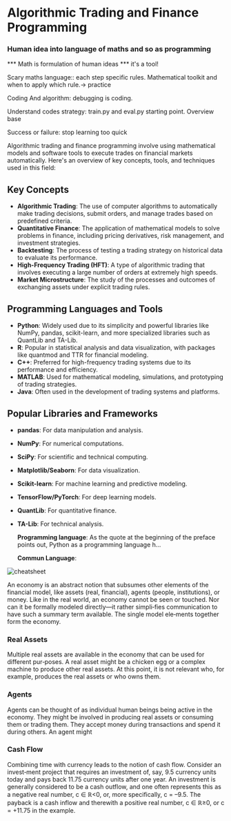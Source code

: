 # Algorithmic Trading and Finance Programming

### Human idea into language of maths and so as programming

*** Math is formulation of human ideas *** it's a tool!

Scary maths language:: each step specific rules. Mathematical toolkit and when to apply which rule.->  practice

Coding And algorithm: debugging is coding. 

Understand codes strategy: train.py and eval.py starting point.  Overview base 

Success or failure: stop learning too quick 


Algorithmic trading and finance programming involve using mathematical models and software tools to execute trades on financial markets automatically. Here's an overview of key concepts, tools, and techniques used in this field:

## Key Concepts

- **Algorithmic Trading**: The use of computer algorithms to automatically make trading decisions, submit orders, and manage trades based on predefined criteria.
- **Quantitative Finance**: The application of mathematical models to solve problems in finance, including pricing derivatives, risk management, and investment strategies.
- **Backtesting**: The process of testing a trading strategy on historical data to evaluate its performance.
- **High-Frequency Trading (HFT)**: A type of algorithmic trading that involves executing a large number of orders at extremely high speeds.
- **Market Microstructure**: The study of the processes and outcomes of exchanging assets under explicit trading rules.

## Programming Languages and Tools

- **Python**: Widely used due to its simplicity and powerful libraries like NumPy, pandas, scikit-learn, and more specialized libraries such as QuantLib and TA-Lib.
- **R**: Popular in statistical analysis and data visualization, with packages like quantmod and TTR for financial modeling.
- **C++**: Preferred for high-frequency trading systems due to its performance and efficiency.
- **MATLAB**: Used for mathematical modeling, simulations, and prototyping of trading strategies.
- **Java**: Often used in the development of trading systems and platforms.

## Popular Libraries and Frameworks

- **pandas**: For data manipulation and analysis.
- **NumPy**: For numerical computations.
- **SciPy**: For scientific and technical computing.
- **Matplotlib/Seaborn**: For data visualization.
- **Scikit-learn**: For machine learning and predictive modeling.
- **TensorFlow/PyTorch**: For deep learning models.
- **QuantLib**: For quantitative finance.
- **TA-Lib**: For technical analysis.


   
   **Programming language**:
   As the quote at the beginning of the preface points out, Python as a programming language h...

   **Commun Language**:

![cheatsheet](https://github.com/simonrenauld/14-Finance-Programming/assets/79364202/7bca9e01-98ea-4a14-bf0a-a092be11b211)


An economy is an abstract notion that subsumes other elements of the financial model, like assets (real, financial), agents (people, institutions), or money. Like in the real world, an economy cannot be seen or touched. Nor can it be formally modeled directly—it rather simpli‐fies communication to have such a summary term available. The single model ele‐ments together form the economy.


### Real Assets

Multiple real assets are available in the economy that can be used for different pur‐poses. A real asset might be a chicken egg or a complex machine to produce other real assets. At this point, it is not relevant who, for example, produces the real assets or who owns them.


### Agents

Agents can be thought of as individual human beings being active in the economy. They might be involved in producing real assets or consuming them or trading them. They accept money during transactions and spend it during others. An agent might


### Cash Flow


Combining time with currency leads to the notion of cash flow. Consider an invest‐ment project that requires an investment of, say, 9.5 currency units today and pays back 11.75 currency units after one year. An investment is generally considered to be a cash outflow, and one often represents this as a negative real number, c ∈ ℝ<0, or, more specifically, c = –9.5. The payback is a cash inflow and therewith a positive real number, c ∈ ℝ≥0, or c = +11.75 in the example.
